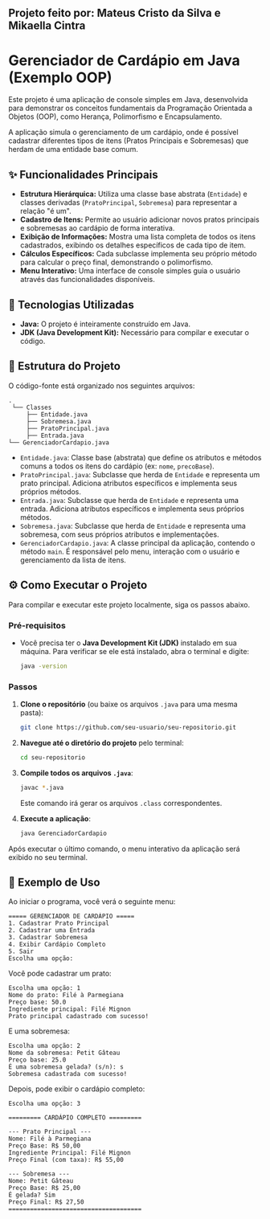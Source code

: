 Projeto feito por: Mateus Cristo da Silva e Mikaella Cintra
-----

# Gerenciador de Cardápio em Java (Exemplo OOP)

Este projeto é uma aplicação de console simples em Java, desenvolvida para demonstrar os conceitos fundamentais da Programação Orientada a Objetos (OOP), como Herança, Polimorfismo e Encapsulamento.

A aplicação simula o gerenciamento de um cardápio, onde é possível cadastrar diferentes tipos de itens (Pratos Principais e Sobremesas) que herdam de uma entidade base comum.

## ✨ Funcionalidades Principais

  * **Estrutura Hierárquica:** Utiliza uma classe base abstrata (`Entidade`) e classes derivadas (`PratoPrincipal`, `Sobremesa`) para representar a relação "é um".
  * **Cadastro de Itens:** Permite ao usuário adicionar novos pratos principais e sobremesas ao cardápio de forma interativa.
  * **Exibição de Informações:** Mostra uma lista completa de todos os itens cadastrados, exibindo os detalhes específicos de cada tipo de item.
  * **Cálculos Específicos:** Cada subclasse implementa seu próprio método para calcular o preço final, demonstrando o polimorfismo.
  * **Menu Interativo:** Uma interface de console simples guia o usuário através das funcionalidades disponíveis.

## 🚀 Tecnologias Utilizadas

  * **Java:** O projeto é inteiramente construído em Java.
  * **JDK (Java Development Kit):** Necessário para compilar e executar o código.

## 📂 Estrutura do Projeto

O código-fonte está organizado nos seguintes arquivos:

```
.
 └── Classes
     ├── Entidade.java
     ├── Sobremesa.java
     ├── PratoPrincipal.java
     ├── Entrada.java
└── GerenciadorCardapio.java
```

  * `Entidade.java`: Classe base (abstrata) que define os atributos e métodos comuns a todos os itens do cardápio (ex: `nome`, `precoBase`).
  * `PratoPrincipal.java`: Subclasse que herda de `Entidade` e representa um prato principal. Adiciona atributos específicos e implementa seus próprios métodos.
  * `Entrada.java`: Subclasse que herda de `Entidade` e representa uma entrada. Adiciona atributos específicos e implementa seus próprios métodos.
  * `Sobremesa.java`: Subclasse que herda de `Entidade` e representa uma sobremesa, com seus próprios atributos e implementações.
  * `GerenciadorCardapio.java`: A classe principal da aplicação, contendo o método `main`. É responsável pelo menu, interação com o usuário e gerenciamento da lista de itens.

## ⚙️ Como Executar o Projeto

Para compilar e executar este projeto localmente, siga os passos abaixo.

### Pré-requisitos

  * Você precisa ter o **Java Development Kit (JDK)** instalado em sua máquina. Para verificar se ele está instalado, abra o terminal e digite:
    ```sh
    java -version
    ```

### Passos

1.  **Clone o repositório** (ou baixe os arquivos `.java` para uma mesma pasta):

    ```sh
    git clone https://github.com/seu-usuario/seu-repositorio.git
    ```

2.  **Navegue até o diretório do projeto** pelo terminal:

    ```sh
    cd seu-repositorio
    ```

3.  **Compile todos os arquivos `.java`**:

    ```sh
    javac *.java
    ```

    Este comando irá gerar os arquivos `.class` correspondentes.

4.  **Execute a aplicação**:

    ```sh
    java GerenciadorCardapio
    ```

Após executar o último comando, o menu interativo da aplicação será exibido no seu terminal.

## 📝 Exemplo de Uso

Ao iniciar o programa, você verá o seguinte menu:

```
===== GERENCIADOR DE CARDÁPIO =====
1. Cadastrar Prato Principal
2. Cadastrar uma Entrada
3. Cadastrar Sobremesa
4. Exibir Cardápio Completo
5. Sair
Escolha uma opção:
```

Você pode cadastrar um prato:

```
Escolha uma opção: 1
Nome do prato: Filé à Parmegiana
Preço base: 50.0
Ingrediente principal: Filé Mignon
Prato principal cadastrado com sucesso!
```

E uma sobremesa:

```
Escolha uma opção: 2
Nome da sobremesa: Petit Gâteau
Preço base: 25.0
É uma sobremesa gelada? (s/n): s
Sobremesa cadastrada com sucesso!
```

Depois, pode exibir o cardápio completo:

```
Escolha uma opção: 3

========= CARDÁPIO COMPLETO =========

--- Prato Principal ---
Nome: Filé à Parmegiana
Preço Base: R$ 50,00
Ingrediente Principal: Filé Mignon
Preço Final (com taxa): R$ 55,00

--- Sobremesa ---
Nome: Petit Gâteau
Preço Base: R$ 25,00
É gelada? Sim
Preço Final: R$ 27,50
=====================================
```

